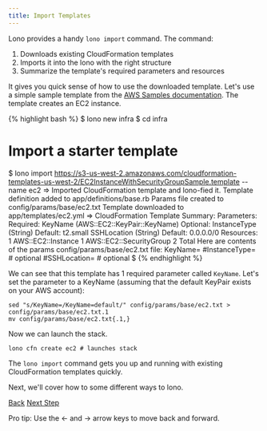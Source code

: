 ```yaml
---
title: Import Templates
---
```


Lono provides a handy `lono import` command. The command:

1. Downloads existing CloudFormation templates
2. Imports it into the lono with the right structure
3. Summarize the template's required parameters and resources

It gives you quick sense of how to use the downloaded template.  Let's use a simple sample template from the [AWS Samples documentation](https://docs.aws.amazon.com/AWSCloudFormation/latest/UserGuide/sample-templates-services-us-west-2.html#w2ab2c23c48c13c15).  The template creates an EC2 instance.

{% highlight bash %}
$ lono new infra
$ cd infra
# Import a starter template
$ lono import https://s3-us-west-2.amazonaws.com/cloudformation-templates-us-west-2/EC2InstanceWithSecurityGroupSample.template --name ec2
=> Imported CloudFormation template and lono-fied it.
Template definition added to app/definitions/base.rb
Params file created to config/params/base/ec2.txt
Template downloaded to app/templates/ec2.yml
=> CloudFormation Template Summary:
Parameters:
Required:
  KeyName (AWS::EC2::KeyPair::KeyName)
Optional:
  InstanceType (String) Default: t2.small
  SSHLocation (String) Default: 0.0.0.0/0
Resources:
  1 AWS::EC2::Instance
  1 AWS::EC2::SecurityGroup
  2 Total
Here are contents of the params config/params/base/ec2.txt file:
KeyName=
#InstanceType=        # optional
#SSHLocation=         # optional
$
{% endhighlight %}

We can see that this template has 1 required parameter called `KeyName`.  Let's set the parameter to a KeyName (assuming that the default KeyPair exists on your AWS account):

```
sed "s/KeyName=/KeyName=default/" config/params/base/ec2.txt > config/params/base/ec2.txt.1
mv config/params/base/ec2.txt{.1,}
```

Now we can launch the stack.

```
lono cfn create ec2 # launches stack
````

The `lono import` command gets you up and running with existing CloudFormation templates quickly.

Next, we'll cover how to some different ways to lono.

<a id="prev" class="btn btn-basic" href="{% link docs.md %}">Back</a>
<a id="next" class="btn btn-primary" href="{% link _docs/install.md %}">Next Step</a>
<p class="keyboard-tip">Pro tip: Use the <- and -> arrow keys to move back and forward.</p>
